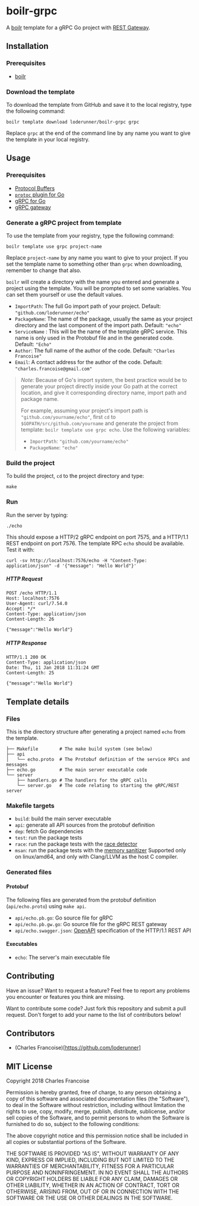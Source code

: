 # boilr-grpc

A [boilr](https://github.com/tmrts/boilr) template for a gRPC Go project with [REST Gateway](https://github.com/grpc-ecosystem/grpc-gateway).

## Installation

### Prerequisites

* [boilr](https://github.com/tmrts/boilr)

### Download the template

To download the template from GitHub and save it to the local registry, type the following command:

```shell
boilr template download loderunner/boilr-grpc grpc
```

Replace `grpc` at the end of the command line by any name you want to give the template in your local registry.

## Usage

### Prerequisites

* [Protocol Buffers](https://developers.google.com/protocol-buffers/)
* [`protoc` plugin for Go](https://github.com/golang/protobuf)
* [gRPC for Go](https://grpc.io/docs/quickstart/go.html)
* [gRPC gateway](https://github.com/grpc-ecosystem/grpc-gateway)

### Generate a gRPC project from template

To use the template from your registry, type the following command:

```shell
boilr template use grpc project-name
```

Replace `project-name` by any name you want to give to your project. If you set the template name to something other than `grpc` when downloading, remember to change that also.

`boilr` will create a directory with the name you entered and generate a project using the template. You will be prompted to set some variables. You can set them yourself or use the default values.

* `ImportPath`: The full Go import path of your project. Default: `"github.com/loderunner/echo"`
* `PackageName`: The name of the package, usually the same as your project directory and the last component of the import path. Default: `"echo"`
* `ServiceName` : This will be the name of the template gRPC service. This name is only used in the Protobuf file and in the generated code. Default: `"Echo"`
* `Author`: The full name of the author of the code. Default: `"Charles Francoise"`
* `Email`: A contact address for the author of the code. Default: `"charles.francoise@gmail.com"`

> _Note:_ Because of Go's import system, the best practice would be to generate your project directly inside your Go path at the correct location, and give it corresponding directory name, import path and package name.
>
> For example, assuming your project's import path is `"github.com/yourname/echo"`, first `cd` to `$GOPATH/src/github.com/yourname` and generate the project from template: `boilr template use grpc echo`. Use the following variables:
>
> * `ImportPath`: `"github.com/yourname/echo"`
> * `PackageName`: `"echo"`

### Build the project

To build the project, `cd` to the project directory and type:

```shell
make
```

### Run

Run the server by typing:

```shell
./echo
```

This should expose a HTTP/2 gRPC endpoint on port 7575, and a HTTP/1.1 REST endpoint on port 7576. The template RPC `echo` should be available. Test it with:

```shell
curl -sv http://localhost:7576/echo -H "Content-Type: application/json" -d '{"message": "Hello World"}'
```

##### HTTP Request

```
POST /echo HTTP/1.1
Host: localhost:7576
User-Agent: curl/7.54.0
Accept: */*
Content-Type: application/json
Content-Length: 26

{"message":"Hello World"}
```

##### HTTP Response

```
HTTP/1.1 200 OK
Content-Type: application/json
Date: Thu, 11 Jan 2018 11:31:24 GMT
Content-Length: 25

{"message":"Hello World"}
```

## Template details

### Files

This is the directory structure after generating a project named `echo` from the template.

```
├── Makefile        # The make build system (see below)
├── api
│   └── echo.proto  # The Protobuf definition of the service RPCs and messages
├── echo.go         # The main server executable code
└── server
    ├── handlers.go # The handlers for the gRPC calls
    └── server.go   # The code relating to starting the gRPC/REST server
```

### Makefile targets

* `build`: build the main server executable
* `api`: generate all API sources from the protobuf definition
* `dep`: fetch Go dependencies
* `test`: run the package tests
* `race`: run the package tests with the [race detector](https://golang.org/doc/articles/race_detector.html)
* `msan`: run the package tests with the [memory sanitizer](https://golang.org/cmd/go/#hdr-Compile_packages_and_dependencies) Supported only on linux/amd64, and only with Clang/LLVM as the host C compiler.

### Generated files

#### Protobuf

The following files are generated from the protobuf definition (`api/echo.proto`) using `make api`.

* `api/echo.pb.go`: Go source file for gRPC
* `api/echo.pb.gw.go`: Go source file for the gRPC REST gateway
* `api/echo.swagger.json`: [OpenAPI](https://github.com/OAI/OpenAPI-Specification) specification of the HTTP/1.1 REST API

#### Executables

* `echo`: The server's main executable file

## Contributing

Have an issue? Want to request a feature? Feel free to report any problems you encounter or features you think are missing.

Want to contribute some code? Just fork this repository and submit a pull request. Don't forget to add your name to the list of contributors below!

## Contributors

* (Charles Francoise)[https://github.com/loderunner]

## MIT License

Copyright 2018 Charles Francoise

Permission is hereby granted, free of charge, to any person obtaining a copy
of this software and associated documentation files (the "Software"), to deal
in the Software without restriction, including without limitation the rights
to use, copy, modify, merge, publish, distribute, sublicense, and/or sell
copies of the Software, and to permit persons to whom the Software is
furnished to do so, subject to the following conditions:

The above copyright notice and this permission notice shall be included in all
copies or substantial portions of the Software.

THE SOFTWARE IS PROVIDED "AS IS", WITHOUT WARRANTY OF ANY KIND, EXPRESS OR
IMPLIED, INCLUDING BUT NOT LIMITED TO THE WARRANTIES OF MERCHANTABILITY,
FITNESS FOR A PARTICULAR PURPOSE AND NONINFRINGEMENT. IN NO EVENT SHALL THE
AUTHORS OR COPYRIGHT HOLDERS BE LIABLE FOR ANY CLAIM, DAMAGES OR OTHER
LIABILITY, WHETHER IN AN ACTION OF CONTRACT, TORT OR OTHERWISE, ARISING FROM,
OUT OF OR IN CONNECTION WITH THE SOFTWARE OR THE USE OR OTHER DEALINGS IN THE
SOFTWARE.